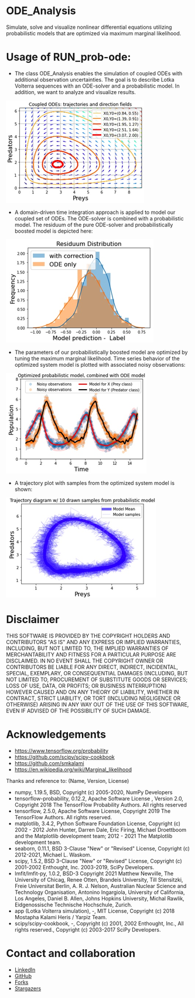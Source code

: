 # ODE_Analysis
Simulate, solve and visualize nonlinear differential equations utilizing probabilistic models that are optimized via maximum marginal likelihood.        

 
# Usage of RUN_prob-ode:
* The class ODE_Analysis enables the simulation of coupled ODEs with additional observation uncertainties. 
The goal is to describe Lotka Volterra sequences with an ODE-solver and a probabilistic model. 
In addition, we want to analyze and visualize results.

![alt text](https://github.com/christiansimonis/prob-ode/blob/master/vis/direction_field.JPG)


* A domain-driven time integration approach is applied to model our coupled set of ODEs. The ODE-solver is combined with a probabilistic model. The residuum of the pure ODE-solver and probabilistically boosted model is depicted here:

![alt text](https://github.com/christiansimonis/prob-ode/blob/master/vis/residuum.JPG)


* The parameters of our probabilistically boosted model are optimized by tuning the maximum marginal likelihood. Time series behavior of the optimized system model is plotted with associated noisy observations:

![alt text](https://github.com/christiansimonis/prob-ode/blob/master/vis/time_series.JPG)

* A trajectory plot with samples from the optimized system model is shown:

![alt text](https://github.com/christiansimonis/prob-ode/blob/master/vis/trajectory.JPG)



        

# Disclaimer
THIS SOFTWARE IS PROVIDED BY THE COPYRIGHT HOLDERS AND CONTRIBUTORS
"AS IS" AND ANY EXPRESS OR IMPLIED WARRANTIES, INCLUDING, BUT NOT
LIMITED TO, THE IMPLIED WARRANTIES OF MERCHANTABILITY AND FITNESS FOR
A PARTICULAR PURPOSE ARE DISCLAIMED. IN NO EVENT SHALL THE COPYRIGHT
OWNER OR CONTRIBUTORS BE LIABLE FOR ANY DIRECT, INDIRECT, INCIDENTAL,
SPECIAL, EXEMPLARY, OR CONSEQUENTIAL DAMAGES (INCLUDING, BUT NOT
LIMITED TO, PROCUREMENT OF SUBSTITUTE GOODS OR SERVICES; LOSS OF USE,
DATA, OR PROFITS; OR BUSINESS INTERRUPTION) HOWEVER CAUSED AND ON ANY
THEORY OF LIABILITY, WHETHER IN CONTRACT, STRICT LIABILITY, OR TORT
(INCLUDING NEGLIGENCE OR OTHERWISE) ARISING IN ANY WAY OUT OF THE USE
OF THIS SOFTWARE, EVEN IF ADVISED OF THE POSSIBILITY OF SUCH DAMAGE.


# Acknowledgements 
* https://www.tensorflow.org/probability
* https://github.com/scipy/scipy-cookbook
* https://github.com/smkalami
* https://en.wikipedia.org/wiki/Marginal_likelihood



Thanks and reference to:
(Name,                                 Version,                      License)  
* numpy,                               1.19.5,                       BSD,                                         Copyright (c) 2005-2020, NumPy Developers
* tensorflow-probability,              0.12.2,                       Apache Software License , Version 2.0,       Copyright 2018 The TensorFlow Probability Authors.  All rights reserved
* tensorflow,                          2.5.0,                        Apache Software License,                     Copyright 2019 The TensorFlow Authors.  All rights reserved.                                                                                                                                                                                                                                                                                                                                                                                                                                                        
* matplotlib,                          3.4.2,                        Python Software Foundation License,          Copyright (c) 2002 - 2012 John Hunter, Darren Dale, Eric Firing, Michael Droettboom and the Matplotlib development team; 2012 - 2021 The Matplotlib development team.
* seaborn,                             0.11.1,                       BSD 3-Clause "New" or "Revised" License,     Copyright (c) 2012-2021, Michael L. Waskom.
* scipy,                               1.5.2,                        BSD 3-Clause "New" or "Revised" License,     Copyright (c) 2001-2002 Enthought, Inc.  2003-2019, SciPy Developers.                         
* lmfit/lmfit-py,                      1.0.2,                        BSD-3                                        Copyright 2021 Matthew Newville, The University of Chicag, Renee Otten, Brandeis University, Till Stensitzki, Freie Universitat Berlin, A. R. J. Nelson, Australian Nuclear Science and Technology Organisation, Antonino Ingargiola, University of California, Los Angeles, Daniel B. Allen, Johns Hopkins University, Michal Rawlik, Eidgenossische Technische Hochschule, Zurich.
* app (Lotka Volterra simulation),       -,                          MIT License,                                 Copyright (c) 2018 Mostapha Kalami Heris / Yarpiz Team.
* scipy/scipy-cookbook,                  -,                          Copyright (c) 2001, 2002 Enthought, Inc.,    All rights reserved., Copyright (c) 2003-2017 SciPy Developers.

# Contact and collaboration
* [LinkedIn](https://www.linkedin.com/in/christiansimonis/)
* [GitHub](https://github.com/login?return_to=%2Fchristiansimonis)
* [Forks](https://github.com/christiansimonis/prob-ode/network/members)
* [Stargazers](https://github.com/christiansimonis/prob-ode/stargazers)
